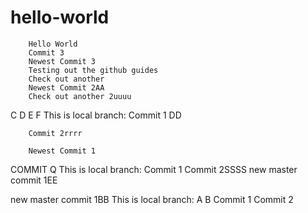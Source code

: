 # hello-world
        Hello World
        Commit 3
        Newest Commit 3
        Testing out the github guides
        Check out another
        Newest Commit 2AA
        Check out another 2uuuu
C
D
E
F
        This is local branch:
        Commit 1
        DD

        Commit 2rrrr

        Newest Commit 1
COMMIT Q
This is local branch:
Commit 1
Commit 2SSSS
new master commit 1EE

new master commit 1BB
This is local branch:
A
B
Commit 1
Commit 2
